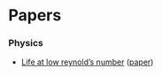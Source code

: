 # Papers

### Physics
* [Life at low reynold’s number](low_reynolds.md) ([paper](http://www.damtp.cam.ac.uk/user/gold/pdfs/purcell.pdf))
